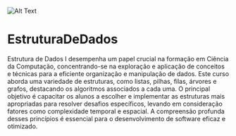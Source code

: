 ![Alt Text]([URL_da_Imagem](https://share.creavite.co/65e07416c218bea4a12056b3.png))



# EstruturaDeDados


Estrutura de Dados I desempenha um papel crucial na formação em Ciência da Computação, concentrando-se na exploração e aplicação de conceitos e técnicas para a eficiente organização e manipulação de dados. Este curso aborda uma variedade de estruturas, como listas, pilhas, filas, árvores e grafos, destacando os algoritmos associados a cada uma. O principal objetivo é capacitar os alunos a escolher e implementar as estruturas mais apropriadas para resolver desafios específicos, levando em consideração fatores como complexidade temporal e espacial. A compreensão profunda desses princípios é essencial para o desenvolvimento de software eficaz e otimizado.
